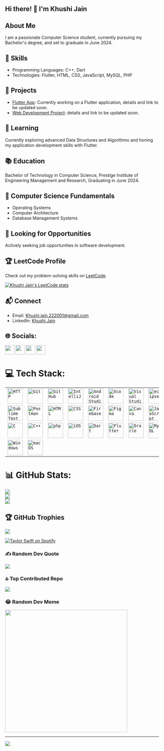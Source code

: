 <h2>Hi there! 👋 I'm Khushi Jain</h2>

<h2>About Me</h2>

<p>I am a passionate Computer Science student, currently pursuing my Bachelor's degree, and set to graduate in June 2024.</p>

<h2>🔧 Skills</h2>

<ul>
  <li>Programming Languages: C++, Dart</li>
  <li>Technologies: Flutter, HTML, CSS, JavaScript, MySQL, PHP</li>
</ul>

<h2>🚀 Projects</h2>

<ul>
  <li><a href="#">Flutter App</a>: Currently working on a Flutter application, details and link to be updated soon.</li>
  <li><a href="#">Web Development Project</a>: details and link to be updated soon.</li>
</ul>

<h2>🌱 Learning</h2>

<p>Currently exploring advanced Data Structures and Algorithms and honing my application development skills with Flutter.</p>

<h2>📚 Education</h2>

<p>Bachelor of Technology in Computer Science, Prestige Institute of Engineering Management and Research, Graduating in June 2024.</p>

<h2>🧠 Computer Science Fundamentals</h2>

<ul>
  <li>Operating Systems</li>
  <li>Computer Architecture</li>
  <li>Database Management Systems</li>
</ul>

<h2>💼 Looking for Opportunities</h2>

<p>Actively seeking job opportunities in software development.</p>

<h2>🏆 LeetCode Profile</h2>

<p>Check out my problem-solving skills on <a href="https://leetcode.com/Khushi_jain_2001">LeetCode</a>.</p>

[![Khushi Jain's LeetCode stats](https://leetcode-stats-six.vercel.app/api?username=Khushi_jain_2001)](https://leetcode.com/Khushi_jain_2001/)


<h2>📬 Connect</h2>

<ul>
  <li>Email: <a href="mailto:Khushi.jain.222001@gmail.com">Khushi.jain.222001@gmail.com</a></li>
  <li>LinkedIn: <a href="https://www.linkedin.com/in/khushi-jain-834844206">Khushi Jain</a></li>
</ul>

## 🌐 Socials:
<!-- Connect with Me -->

[<img src="https://raw.githubusercontent.com/KhushiJain5519/social-icons/9d939e1c5b7ea4a24ac39c3e4631970c0aa1b920/PNG/Color/Instagram.png" width="30" height="30">][1]
[<img src="https://raw.githubusercontent.com/KhushiJain5519/social-icons/9d939e1c5b7ea4a24ac39c3e4631970c0aa1b920/PNG/Color/Dribbble.png" width="30" height="30">][2]
[<img src="https://raw.githubusercontent.com/KhushiJain5519/social-icons/9d939e1c5b7ea4a24ac39c3e4631970c0aa1b920/PNG/Color/LinkedIN.png" width="30" height="30">][3]
[<img src="https://raw.githubusercontent.com/KhushiJain5519/social-icons/9d939e1c5b7ea4a24ac39c3e4631970c0aa1b920/PNG/Color/Twitter.png" width="30" height="30">][4]

<!-- Social Media Icons with Color -->

[1]: https://www.instagram.com/Khushijain5519/
[2]: #your-dribbble-url
[3]: https://www.linkedin.com/in/khushi-jain-834844206/
[4]: https://twitter.com/KHUSHIJAIN5519

# 💻 Tech Stack:
<div align="center">
	<table>
		<tr>
			<td><code><img width="50" src="https://user-images.githubusercontent.com/25181517/192107854-765620d7-f909-4953-a6da-36e1ef69eea6.png" alt="HTTP" title="HTTP"/></code></td>
			<td><code><img width="50" src="https://user-images.githubusercontent.com/25181517/192108372-f71d70ac-7ae6-4c0d-8395-51d8870c2ef0.png" alt="Git" title="Git"/></code></td>
			<td><code><img width="50" src="https://user-images.githubusercontent.com/25181517/192108374-8da61ba1-99ec-41d7-80b8-fb2f7c0a4948.png" alt="GitHub" title="GitHub"/></code></td>
			<td><code><img width="50" src="https://user-images.githubusercontent.com/25181517/192108890-200809d1-439c-4e23-90d3-b090cf9a4eea.png" alt="IntelliJ" title="IntelliJ"/></code></td>
			<td><code><img width="50" src="https://user-images.githubusercontent.com/25181517/192108895-20dc3343-43e3-4a54-a90e-13a4abbc57b9.png" alt="Android Studio" title="Android Studio"/></code></td>
			<td><code><img width="50" src="https://user-images.githubusercontent.com/25181517/186711578-bf30cb30-40b7-4b45-95a5-bdf837c372e7.png" alt="Xcode" title="Xcode"/></code></td>
			<td><code><img width="50" src="https://user-images.githubusercontent.com/25181517/192108891-d86b6220-e232-423a-bf5f-90903e6887c3.png" alt="Visual Studio Code" title="Visual Studio Code"/></code></td>
			<td><code><img width="50" src="https://user-images.githubusercontent.com/25181517/192108892-6e9b5cdf-4e35-4a70-ad9a-801a93a07c1c.png" alt="eclipse" title="eclipse"/></code></td>
		</tr>
		<tr>
			<td><code><img width="50" src="https://user-images.githubusercontent.com/25181517/190887576-6653f877-8439-4521-82f3-403086ead892.png" alt="Sublime Text" title="Sublime Text"/></code></td>
			<td><code><img width="50" src="https://user-images.githubusercontent.com/25181517/192109061-e138ca71-337c-4019-8d42-4792fdaa7128.png" alt="Postman" title="Postman"/></code></td>
			<td><code><img width="50" src="https://user-images.githubusercontent.com/25181517/192158954-f88b5814-d510-4564-b285-dff7d6400dad.png" alt="HTML" title="HTML"/></code></td>
			<td><code><img width="50" src="https://user-images.githubusercontent.com/25181517/183898674-75a4a1b1-f960-4ea9-abcb-637170a00a75.png" alt="CSS" title="CSS"/></code></td>
			<td><code><img width="50" src="https://user-images.githubusercontent.com/25181517/189716855-2c69ca7a-5149-4647-936d-780610911353.png" alt="Firebase" title="Firebase"/></code></td>
			<td><code><img width="50" src="https://user-images.githubusercontent.com/25181517/189715289-df3ee512-6eca-463f-a0f4-c10d94a06b2f.png" alt="Figma" title="Figma"/></code></td>
			<td><code><img width="50" src="https://github.com/marwin1991/profile-technology-icons/assets/136815194/02494c7c-de6a-43a6-9293-6369696842ed" alt="Canva" title="Canva"/></code></td>
			<td><code><img width="50" src="https://user-images.githubusercontent.com/25181517/117447155-6a868a00-af3d-11eb-9cfe-245df15c9f3f.png" alt="JavaScript" title="JavaScript"/></code></td>
		</tr>
		<tr>
			<td><code><img width="50" src="https://user-images.githubusercontent.com/25181517/192106070-46255bcf-65e6-4c6b-a296-bf8d0d8fb2a7.png" alt="C" title="C"/></code></td>
			<td><code><img width="50" src="https://user-images.githubusercontent.com/25181517/192106073-90fffafe-3562-4ff9-a37e-c77a2da0ff58.png" alt="C++" title="C++"/></code></td>
			<td><code><img width="50" src="https://user-images.githubusercontent.com/25181517/183570228-6a040b9f-3ddf-47a2-a201-743121dac664.png" alt="php" title="php"/></code></td>
			<td><code><img width="50" src="https://user-images.githubusercontent.com/25181517/121406611-a8246b80-c95e-11eb-9b11-b771486377f6.png" alt="iOS" title="iOS"/></code></td>
			<td><code><img width="50" src="https://user-images.githubusercontent.com/25181517/186150304-1568ffdf-4c62-4bdc-9cf1-8d8efcea7c5b.png" alt="Dart" title="Dart"/></code></td>
			<td><code><img width="50" src="https://user-images.githubusercontent.com/25181517/186150365-da1eccce-6201-487c-8649-45e9e99435fd.png" alt="Flutter" title="Flutter"/></code></td>
			<td><code><img width="50" src="https://user-images.githubusercontent.com/25181517/117208736-bdedc080-adf5-11eb-912f-61c7d43705f6.png" alt="Oracle" title="Oracle"/></code></td>
			<td><code><img width="50" src="https://user-images.githubusercontent.com/25181517/183896128-ec99105a-ec1a-4d85-b08b-1aa1620b2046.png" alt="MySQL" title="MySQL"/></code></td>
		</tr>
		<tr>
			<td><code><img width="50" src="https://user-images.githubusercontent.com/25181517/186884150-05e9ff6d-340e-4802-9533-2c3f02363ee3.png" alt="Windows" title="Windows"/></code></td>
			<td><code><img width="50" src="https://user-images.githubusercontent.com/25181517/186884152-ae609cca-8cf1-4175-8d60-1ce1fa078ca2.png" alt="macOS" title="macOS"/></code></td>
		</tr>
	</table>
</div>

# 📊 GitHub Stats:
![](https://github-readme-stats.vercel.app/api?username=Khushijain5519&theme=jolly&hide_border=true&include_all_commits=true&count_private=true)<br/>
![](https://github-readme-streak-stats.herokuapp.com/?user=Khushijain5519&theme=jolly&hide_border=true)<br/>
![](https://github-readme-stats.vercel.app/api/top-langs/?username=Khushijain5519&theme=jolly&hide_border=true&include_all_commits=true&count_private=true&layout=compact)

## 🏆 GitHub Trophies
![](https://github-profile-trophy.vercel.app/?username=Khushijain5519&theme=tokyonight&no-frame=true&no-bg=true&margin-w=4)

[![Taylor Swift on Spotify](https://novatorem.bgstatic.vercel.app/api/spotify)](https://open.spotify.com/artist/6hyCmqlpgEhkMKKr65sFgI)


### ✍️ Random Dev Quote
![](https://quotes-github-readme.vercel.app/api?type=vetical&theme=tokyonight)

### 🔝 Top Contributed Repo
![](https://github-contributor-stats.vercel.app/api?username=Khushijain5519&limit=5&theme=tokyonight&combine_all_yearly_contributions=true)

### 😂 Random Dev Meme
<img src='https://randommeme-five.vercel.app/' style="height: 400px;"/>

---
[![](https://visitcount.itsvg.in/api?id=Khushijain5519&icon=1&color=6)](https://visitcount.itsvg.in)



